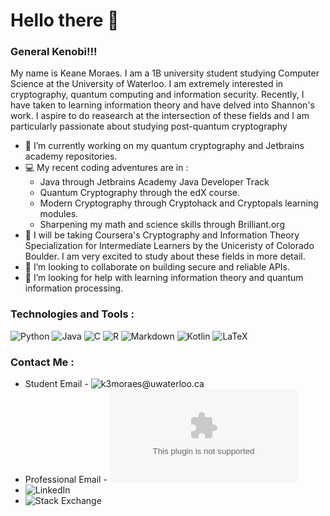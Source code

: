 # Hello there 👋 
### General Kenobi!!!

My name is Keane Moraes. I am a 1B university student studying Computer Science at the University of Waterloo. I am extremely interested in cryptography, quantum computing and information security. Recently, I have taken to learning information theory and have delved into Shannon's work. I aspire to do reasearch at the intersection of these fields and I am particularly passionate about studying post-quantum cryptography

- 🔭 I’m currently working on my quantum cryptography and Jetbrains academy repositories.
- 💻 My recent coding adventures are in :
  * Java through Jetbrains Academy Java Developer Track
  * Quantum Cryptography through the edX course.
  * Modern Cryptography through Cryptohack and Cryptopals learning modules. 
  * Sharpening my math and science skills through Brilliant.org
- 🌱  I will be taking Coursera's Cryptography and Information Theory Specialization for Intermediate Learners by the Uniceristy of Colorado Boulder. I am very excited to study about these fields in more detail. 
- 👯 I’m looking to collaborate on building secure and reliable APIs.
- 🤔 I’m looking for help with learning information theory and quantum information processing.

### Technologies and Tools :
![Python](https://img.shields.io/badge/Python-3776AB?style=for-the-badge&logo=python&logoColor=white) ![Java]( https://img.shields.io/badge/Java-ED8B00?style=for-the-badge&logo=java&logoColor=white)  ![C]( 	https://img.shields.io/badge/C-00599C?style=for-the-badge&logo=c&logoColor=white)  ![R](https://img.shields.io/badge/R-276DC3?style=for-the-badge&logo=r&logoColor=white)  ![Markdown]( 	https://img.shields.io/badge/Markdown-000000?style=for-the-badge&logo=markdown&logoColor=white)  ![Kotlin]( 	https://img.shields.io/badge/Kotlin-0095D5?&style=for-the-badge&logo=kotlin&logoColor=white) ![LaTeX](https://img.shields.io/badge/LaTeX-0078D4?style=for-the-badge&logo=LaTeX&logoColor=white)


### Contact Me :
* Student Email - ![k3moraes@uwaterloo.ca](mailto:k3moraes@uwaterloo.ca)  
* Professional Email - ![Professional Email](mailto:keanejonathan3@gmail.com)  
* ![LinkedIn](https://www.linkedin.com/in/keane-moraes-858493167/)  
* ![Stack Exchange](https://stackexchange.com/users/14957124/keane-jonathan)  
<!--

- [![My GitHub stats](https://github-readme-stats.vercel.app/api?username=LordVader31)](https://github.com/anuraghazra/github-readme-stats)
-->
